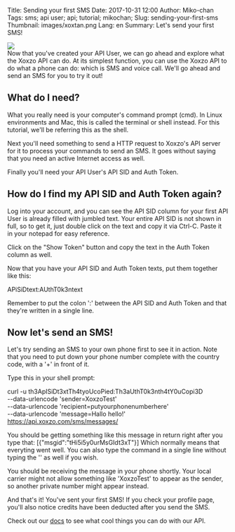 Title: Sending your first SMS
Date: 2017-10-31 12:00
Author: Miko-chan
Tags: sms; api user; api; tutorial; mikochan;
Slug: sending-your-first-sms
Thumbnail: images/xoxtan.png
Lang: en
Summary: Let's send your first SMS!

<div>
  <img src="https://blog.xoxzo.com/images/xoxtan.png" class="float-lg-right lg-width200 md-width300" style="margin: 0;">
</div>
<div class="lg-padding-top50 md-padding0">Now that you've created your API User, we can go ahead and explore what the Xoxzo API can do. At its simplest function, you can use the Xoxzo API to do what a phone can do: which is SMS and voice call. We'll go ahead and send an SMS for you to try it out!</div>
<div style="clear:both;"></div>

## What do I need?

What you really need is your computer's command prompt (cmd). In Linux environments and Mac, this is called the terminal or shell instead. For this tutorial, we'll be referring this as the shell.

Next you'll need something to send a HTTP request to Xoxzo's API server for it to process your commands to send an SMS. It goes without saying that you need an active Internet access as well.

Finally you'll need your API User's API SID and Auth Token.

## How do I find my API SID and Auth Token again?

Log into your account, and you can see the API SID column for your first API User is already filled with jumbled text. Your entire API SID is not shown in full, so to get it, just double click on the text and copy it via Ctrl-C. Paste it in your notepad for easy reference.

Click on the "Show Token" button and copy the text in the Auth Token column as well.

Now that you have your API SID and Auth Token texts, put them together like this:

APiSiDtext:AUthT0k3ntext

Remember to put the colon ':' between the API SID and Auth Token and that they're written in a single line.

## Now let's send an SMS!

Let's try sending an SMS to your own phone first to see it in action. Note that you need to put down your phone number complete with the country code, with a '+' in front of it.

Type this in your shell prompt:

curl -u th3ApISiDt3xtTh4tyoUcoPied:Th3aUthT0k3nth4tY0uCopi3D \
--data-urlencode 'sender=XoxzoTest' \
--data-urlencode 'recipient=putyourphonenumberhere' \
--data-urlencode 'message=Hallo hello!' \
https://api.xoxzo.com/sms/messages/

You should be getting something like this message in return right after you type that: 
[{"msgid":"tHi5i5y0urMsGIdt3xT"}]
Which normally means that everyting went well. You can also type the command in a single line without typing the '\' as well if you wish.

You should be receiving the message in your phone shortly. Your local carrier might not allow something like 'XoxzoTest' to appear as the sender, so another private number might appear instead.

And that's it! You've sent your first SMS! If you check your profile page, you'll also notice credits have been deducted after you send the SMS.

Check out our [docs](https://docs.xoxzo.com/en/) to see what cool things you can do with our API.
